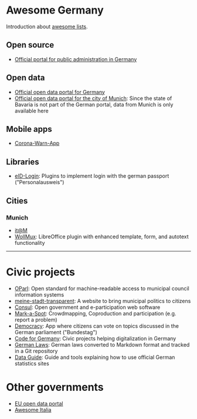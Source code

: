 # Awesome Germany

Introduction about [awesome lists](https://github.com/sindresorhus/awesome/blob/main/awesome.md).

## Open source

- [Official portal for public administration in Germany](https://opencode.de/)

## Open data

- [Official open data portal for Germany](https://www.govdata.de/)
- [Official open data portal for the city of Munich](https://www.opengov-muenchen.de/): Since the state of Bavaria is not part of the German portal, data from Munich is only available here

## Mobile apps

- [Corona-Warn-App](https://github.com/corona-warn-app)

## Libraries

- [eID-Login](https://github.com/eid-login): Plugins to implement login with the german passport ("Personalausweis")

## Cities

### Munich

- [it@M](https://github.com/it-at-m)
- [WollMux](https://github.com/WollMux): LibreOffice plugin with enhanced template, form, and autotext functionality


---

# Civic projects

- [OParl](https://github.com/OParl/): Open standard for machine-readable access to municipal council information systems
- [meine-stadt-transparent](https://github.com/meine-stadt-transparent/meine-stadt-transparent/): A website to bring municipal politics to citizens
- [Consul](https://github.com/consul/consul): Open government and e-participation web software
- [Mark-a-Spot](https://github.com/markaspot/mark-a-spot): Crowdmapping, Coproduction and participation (e.g. report a problem)
- [Democracy](https://github.com/demokratie-live/): App where citizens can vote on topics discussed in the German parliament ("Bundestag")
- [Code for Germany](https://codefor.de/projekte/): Civic projects helping digitalization in Germany
- [German Laws](https://github.com/bundestag/gesetze): German laws converted to Markdown format and tracked in a Git repository
- [Data Guide](https://github.com/datenguide/datenguide): Guide and tools explaining how to use official German statistics sites

# Other governments

- [EU open data portal](https://data.europa.eu/en)
- [Awesome Italia](https://github.com/italia/awesome-italia)

